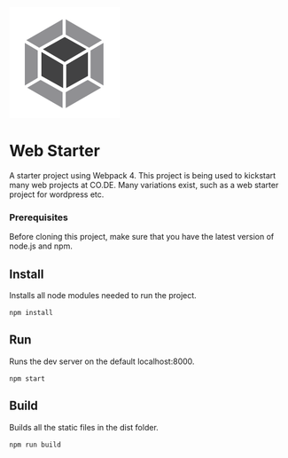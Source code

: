 ![Webpack Logo](src/img/webpack-logo.svg)

# Web Starter
A starter project using Webpack 4. This project is being used to kickstart many web projects at CO.DE. Many variations exist, such as a web starter project for wordpress etc.

### Prerequisites
Before cloning this project, make sure that you have the latest version of node.js and npm.

## Install
Installs all node modules needed to run the project.
```
npm install
```

## Run
Runs the dev server on the default localhost:8000.
```
npm start
```

## Build
Builds all the static files in the dist folder.
```
npm run build
```
